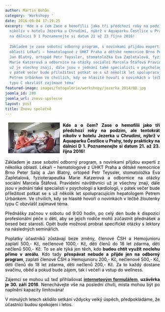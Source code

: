 ```yaml
---
author: Martin Bohůn
category: 'Workshopy '
date: 2016-09-04 17:19:25
excerpt: 'Kde a o čem Zase o hemofilii jako tři předchozí roky na podzim, ale tentokrát
  nikoliv v hotelu Jezerka u Chrudimi, nýbrž v Aquaparku Čestlice u Prahy, tedy prakticky
  na dálnici D 1 Poznamenejte si datum 21 až 23 října 2016!

  Základem je zase sobotní odborný program, s novinkami přijdou experti z několika
  oblastí Lékaři – hematologové z ÚHKT Praha a dětské nemocnice Brno Peter Salaj a
  Jan Blatný, ortopéd Petr Teyssler, stomatoložka Eva Zapletalová, fyzioterapeutka
  Marie Katzerová a odbornice na otázky sociální Marcela Štáfová Pravidelní návštěvníci
  už je všechny znají, dále jsou v jednání také specialisti v psychologii a kardiologii,
  v pátek večer bude příležitost potkat se s už několik let spolupracujícím hepatologem
  Petrem Urbánkem Ve chvílích, kdy se hlasitě hovoří o novinkách v léčbě žloutenky
  typu C obzvlášť zajímavé téma'
featured-image: images/fotogalerie/workshopy/jezerka_2014/08.jpg
joomla_id: 280
joomla_url: znovu-spolecne
layout: post
title: Znovu společně
---
```


<h4 style="text-align: justify;"><span style="color: #000000;"><img src="images/fotogalerie/workshopy/jezerka_2014/08.jpg" border="0" width="168" height="100" style="float: left; margin-left: 10px; margin-right: 10px;" />Kde a o čem? Zase o hemofilii jako tři předchozí roky na podzim, ale tentokrát nikoliv v hotelu Jezerka u Chrudimi, nýbrž v <strong>Aquaparku Čestlice u Prahy</strong>, tedy prakticky na dálnici D 1. Poznamenejte si datum <strong>21. až 23. října 2016!</strong></span></h4>
<p style="text-align: justify;"><span style="color: #000000;">Základem je zase sobotní odborný program, s novinkami přijdou experti z několika oblastí. Lékaři – hematologové z ÚHKT Praha a dětské nemocnice Brno Peter Salaj a Jan Blatný, ortopéd Petr Teyssler, stomatoložka Eva Zapletalová, fyzioterapeutka Marie Katzerová a odbornice na otázky sociální Marcela Štáfová. Pravidelní návštěvníci už je všechny znají, dále jsou v jednání také specialisti v psychologii a kardiologii, v pátek večer bude příležitost potkat se s už několik let spolupracujícím hepatologem Petrem Urbánkem. Ve chvílích, kdy se hlasitě hovoří o novinkách v léčbě žloutenky typu C obzvlášť zajímavé téma.</span></p>

<p style="text-align: justify;"><span style="color: #000000;">Přednášky začnou v sobotu od 9:00 hodin, po celý den bude k dispozici profesionální péče o děti, aby se jejich rodiče mohli zúčastnit přednášek a besed bez starostí. Opět bude možnost probrat specifické otázky s lektory na následných seminářích.</span></p>
<p style="text-align: justify;"><span style="color: #000000;">Poplatky účastníků zůstávají beze změny, členové ČSH a Hemojunioru zaplatí 500,- Kč, nečlenové 1000,- Kč, děti členů do 18 let zdarma, děti nečlenů 500,- Kč. To se ale týká jen těch, kdo <strong>budou chtít využít noclehu přímo v areálu</strong>. Kdo tady <strong>přespávat nebude a přijde jen na odborný program</strong>, zaplatí členové ČSH a Hemojunioru 200,- Kč, nečlenové 500,- Kč, děti členů do 18 let zdarma, děti nečlenů 200,- Kč. Za to každý dostane svačinu, oběd a pokud bude zájem, tak i večeři a vstup do wellness.</span></p>
<p style="text-align: justify;"><span style="color: #000000;">Zájemci se mohou už teď přihlašovat</span> <a href="index.php/cs/?option=com_chronoforms&amp;chronoform=Deadline-tabor" target="_blank" title="Deadline"><strong>internetovým formulářem</strong></a>, <span style="color: #000000;"><strong>uzávěrka je 30. září 2016</strong>. Nenechávejte vše na poslední chvíli, místa mohou být po naplnění kapacity limitována!</span></p>
<p style="text-align: justify;"><span style="color: #000000;">V minulých letech sklidilo setkání vždycky velký úspěch, předpokládáme, že účastníci budou spokojeni i letos.</span></p>